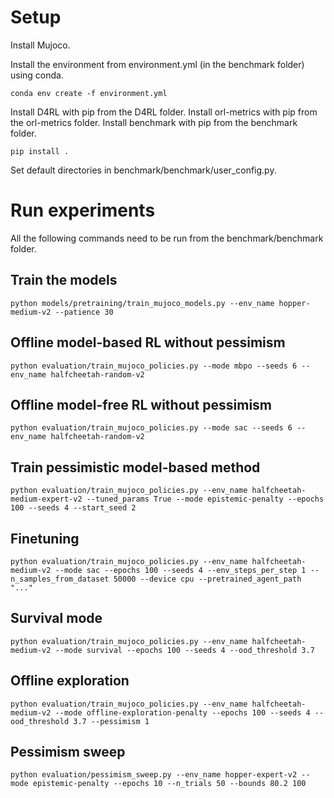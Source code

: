 # Setup

Install Mujoco.

Install the environment from environment.yml (in the benchmark folder) using conda.

```
conda env create -f environment.yml
```

Install D4RL with pip from the D4RL folder.
Install orl-metrics with pip from the orl-metrics folder.
Install benchmark with pip from the benchmark folder.
```
pip install .
```

Set default directories in benchmark/benchmark/user_config.py.

# Run experiments

All the following commands need to be run from the benchmark/benchmark folder.

## Train the models

```
python models/pretraining/train_mujoco_models.py --env_name hopper-medium-v2 --patience 30
```

## Offline model-based RL without pessimism

```
python evaluation/train_mujoco_policies.py --mode mbpo --seeds 6 --env_name halfcheetah-random-v2
```

## Offline model-free RL without pessimism

```
python evaluation/train_mujoco_policies.py --mode sac --seeds 6 --env_name halfcheetah-random-v2
```

## Train pessimistic model-based method

```
python evaluation/train_mujoco_policies.py --env_name halfcheetah-medium-expert-v2 --tuned_params True --mode epistemic-penalty --epochs 100 --seeds 4 --start_seed 2
```

## Finetuning

```
python evaluation/train_mujoco_policies.py --env_name halfcheetah-medium-v2 --mode sac --epochs 100 --seeds 4 --env_steps_per_step 1 --n_samples_from_dataset 50000 --device cpu --pretrained_agent_path "..."
```


## Survival mode

```
python evaluation/train_mujoco_policies.py --env_name halfcheetah-medium-v2 --mode survival --epochs 100 --seeds 4 --ood_threshold 3.7
```

## Offline exploration

```
python evaluation/train_mujoco_policies.py --env_name halfcheetah-medium-v2 --mode offline-exploration-penalty --epochs 100 --seeds 4 --ood_threshold 3.7 --pessimism 1
```


## Pessimism sweep

```
python evaluation/pessimism_sweep.py --env_name hopper-expert-v2 --mode epistemic-penalty --epochs 10 --n_trials 50 --bounds 80.2 100
```

